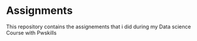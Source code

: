 # Assignments
This repository contains  the assignements that i did during my Data science Course with Pwskills
